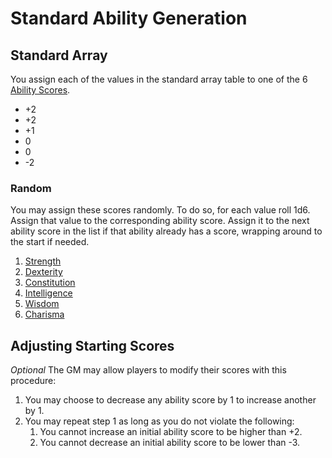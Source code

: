 # Standard Ability Generation

## Standard Array

You assign each of the values in the standard array table to one of the 6 [Ability Scores](../Player%20Characters/The%20Ability%20Scores/Ability%20Scores.md).

- +2
- +2
- +1
- 0
- 0
- -2

### Random

You may assign these scores randomly. To do so, for each value roll 1d6. Assign that value to the corresponding ability score. Assign it to the next ability score in the list if that ability already has a score, wrapping around to the start if needed.

1. [Strength](../Player%20Characters/The%20Ability%20Scores/Strength.md)
2. [Dexterity](../Player%20Characters/The%20Ability%20Scores/Dexterity.md)
3. [Constitution](../Player%20Characters/The%20Ability%20Scores/Constitution.md)
4. [Intelligence](../Player%20Characters/The%20Ability%20Scores/Intelligence.md)
5. [Wisdom](../Player%20Characters/The%20Ability%20Scores/Wisdom.md)
6. [Charisma](../Player%20Characters/The%20Ability%20Scores/Charisma.md)

## Adjusting Starting Scores

*Optional*
The GM may allow players to modify their scores with this procedure:

1. You may choose to decrease any ability score by 1 to increase another by 1.
2. You may repeat step 1 as long as you do not violate the following:
	1. You cannot increase an initial ability score to be higher than +2.
	2. You cannot decrease an initial ability score to be lower than -3.
